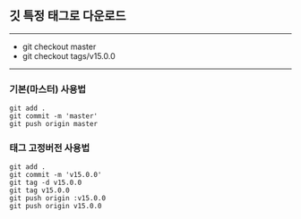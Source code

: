 ## 깃 특정 태그로 다운로드

---

- git checkout master
- git checkout tags/v15.0.0

---

### 기본(마스터) 사용법

```
git add .
git commit -m 'master'
git push origin master
```

### 태그 고정버전 사용법
```
git add .
git commit -m 'v15.0.0'
git tag -d v15.0.0
git tag v15.0.0
git push origin :v15.0.0
git push origin v15.0.0
```
